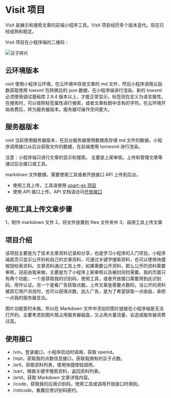 # Visit 项目

Visit 是展示和搜索文章的前端小程序工具。Visit 项目经历多个版本迭代。现在已经成熟和稳定。

Visit 项目在小程序端的二维码：

![豆子碎片](https://www.91demo.top/visit.webp#pic_center)

## 云环境版本

visit 使用小程序云环境，在云环境中存放文章的 md 文件，然后小程序调用云函数获取使用 towxml 包转换后的 json 数据，在小程序端进行渲染。新的 towxml 必须使用调试基础库 2.9.4 版本以上，才能正常显示。标签现在定义为语言属性。在搜索时，可以按照标签属性进行搜索，或者文章标题中含有的字符。在云环境开始收费后，转为服务器版本。服务器可操作空间更大。

## 服务器版本

visit 当前使用服务器版本，在后台服务器使用数据库存储 md 文件的数据。小程序调用接口从后台获取文件的数据，在前端使用 tomwxml 进行渲染。

注意：小程序端只进行文章的显示和搜索。 主要是上架审核。上传和管理文章等通过后台接口或工具。

markdown 文件数据，需要使用工具或者开放接口 API 上传到后台。

- 使用工具上传，工具请使用 [upart-go 项目](https://gitee.com/littletow/upart-go)
- 使用 API 接口上传，API 文档请访问[开放接口](https://www.91demo.top)

## 使用工具上传文章步骤

1，制作 markdown 文件
2，将文件放置到 files 文件夹中
3，调用工具上传文章

## 项目介绍

该项目主要是为了技术文章资料记录和分享，也是学习小程序的入门项目。小程序端首页只显示公开的和自己的文章资料，可通过关键字搜索资料，也可以使用快捷按钮检索资料。文章资料通过工具上传，如果需要公开资料，那么公开的资料需要审核，目前由我来做，主要是为了小程序上架审核以及被封风险需要。我的页面只有两个功能，一个是获取我的识别码，使用工具，或者开放接口需要用到此识别码，用作认证。另一个是看广告获取点数。上传文章是需要点数的。当公开的资料被其它用户浏览时，也可以获得点数。加入广告，是为了希望获取一点收益，承担一点我的服务器支出。

图片功能暂时未做。所以在 Markdown 文件中添加的图片链接在小程序端是无法打开的。主要考虑到图片既占用服务器磁盘，又占用大量流量，会造成服务器资费过高。

## 使用接口

- /vln，登录接口，小程序启动时调用，获取 openid。
- /mpt，获取我的点数信息接口，获取我拥有的豆子点数。
- /artl，获取资料列表，使用快捷按钮调用。
- /sart，根据关键字搜索资料，返回资料列表。
- /artd，获取 Markdown 文章详情内容。
- /icode，获取我的应用识别码，使用工具或调用开放接口时用到。
- /rsticode，重置应用识别码密约。
